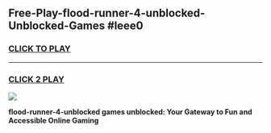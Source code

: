 
## Free-Play-flood-runner-4-unblocked-Unblocked-Games #leee0
<h3>
<a href="https://news.freeplayer.one?title=flood-runner-4-unblocked&ref=8M">CLICK TO PLAY</a></h3>
<hr>

<h3>
<a href="https://news.freeplayer.one?title=flood-runner-4-unblocked&ref=8M">CLICK 2 PLAY</a>
  
</h3>

<a href="https://news.freeplayer.one?title=flood-runner-4-unblocked&ref=8M"><img src="https://clearcache.store/games.png"></a>


**flood-runner-4-unblocked games unblocked: Your Gateway to Fun and Accessible Online Gaming**
